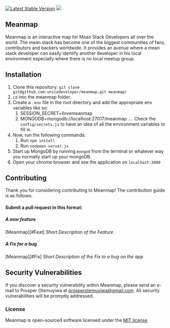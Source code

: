 [![Latest Stable Version](https://img.shields.io/github/release/busayo/meanmap.svg?style=flat-square)](https://github.com/busayo/meanmap/releases)
![](https://img.shields.io/badge/unicodeveloper-approved-brightgreen.svg)

## Meanmap

Meanmap is an interactive map for Mean Stack Developers all over the world. The mean stack has become one of the biggest communities of fans, contributors and backers worldwide. It provides an avenue where a mean stack developer can easily identify another developer in his local environment especially where there is no local meetup group.

## Installation

1. Clone this repository: `git clone git@github.com:unicodeveloper/meanmap.git meanmap/`
2. `cd` into the meanmap folder.
3. Create a `.env` file in the root directory and add the appropriate env variables like so:
    1. SESSION_SECRET=ilovemeanmap
    2. MONGODB=mongodb://localhost:27017/meanmap
    ....
Check the `config/secrets.js` to have an idea of all the environment variables to fill in.
4. Now, run the following commands:
    1. Run `npm install`
    2. Run `nodemon server.js`
5. Start up MongoDB by running `mongod` from the terminal or whatever way you normally start up your mongoDB.
6. Open your chrome browser and see the application on `localhost:3000`


## Contributing

Thank you for considering contributing to Meanmap! The contribution guide is as follows:

#### Submit a pull request in this format:

##### A new feature
[Meanmap][#Feat] *Short Description of the Feature*

##### A Fix for a bug
[Meanmap][#Fix] *Short Description of the Fix to a bug on the app*


## Security Vulnerabilities
If you discover a security vulnerability within Meanmap, please send an e-mail to Prosper Otemuyiwa at prosperotemuyiwa@gmail.com. All security vulnerabilities will be promptly addressed.

### License
Meanmap is open-sourced software licensed under the [MIT license](https://github.com/busayo/meanmap/blob/master/LICENSE)
